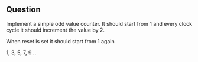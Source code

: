 ## Question

Implement a simple odd value counter. It should start from 1 and every clock cycle it should increment the value by 2.

When reset is set it should start from 1 again

1, 3, 5, 7, 9 ..
